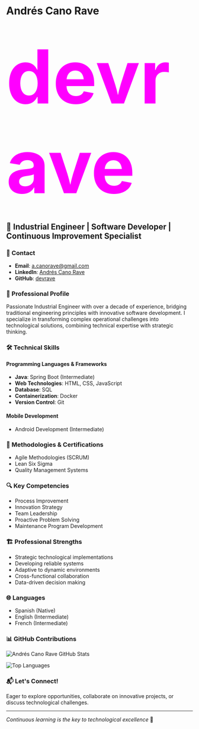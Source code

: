 # Andrés Cano Rave

# <span style="color:#FF00FF; font-size:200px">devrave</span>

## 🚀 Industrial Engineer | Software Developer | Continuous Improvement Specialist

### 📧 Contact
- **Email**: a.canorave@gmail.com
- **LinkedIn**: [Andrés Cano Rave](https://www.linkedin.com/in/andrés-cano-rave-019445153/)
- **GitHub**: [devrave](https://github.com/devrave)

### 💼 Professional Profile
Passionate Industrial Engineer with over a decade of experience, bridging traditional engineering principles with innovative software development. I specialize in transforming complex operational challenges into technological solutions, combining technical expertise with strategic thinking.

### 🛠 Technical Skills
#### Programming Languages & Frameworks
- **Java**: Spring Boot (Intermediate)
- **Web Technologies**: HTML, CSS, JavaScript
- **Database**: SQL
- **Containerization**: Docker
- **Version Control**: Git

#### Mobile Development
- Android Development (Intermediate)

### 🌟 Methodologies & Certifications
- Agile Methodologies (SCRUM)
- Lean Six Sigma
- Quality Management Systems

### 🔍 Key Competencies
- Process Improvement
- Innovation Strategy
- Team Leadership
- Proactive Problem Solving
- Maintenance Program Development

### 🏗 Professional Strengths
- Strategic technological implementations
- Developing reliable systems
- Adaptive to dynamic environments
- Cross-functional collaboration
- Data-driven decision making

### 🌐 Languages
- Spanish (Native)
- English (Intermediate)
- French (Intermediate)

### 📊 GitHub Contributions

![Andrés Cano Rave GitHub Stats](https://github-readme-streak-stats.herokuapp.com/?user=devrave&theme=dark)

![Top Languages](https://github-readme-stats.vercel.app/api/top-langs/?username=devrave&layout=compact&theme=dark)

### 📬 Let's Connect!
Eager to explore opportunities, collaborate on innovative projects, or discuss technological challenges.

---

*Continuous learning is the key to technological excellence* 🚀
